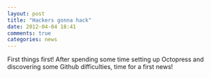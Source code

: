 ```yaml
---
layout: post
title: "Hackers gonna hack"
date: 2012-04-04 18:41
comments: true
categories: news
---
```


First things first! After spending some time setting up Octopress and discovering some Github difficulties, time for a first news! 